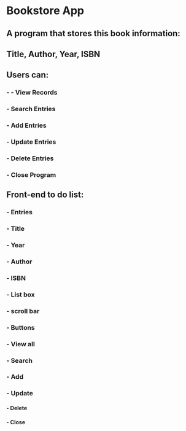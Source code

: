 # Bookstore App
## A program that stores this book information:
## Title, Author, Year, ISBN

## Users can:
### -  - View Records
### -  Search Entries
### -  Add Entries
### -  Update Entries
### -  Delete Entries
### -  Close Program

## Front-end to do list:
### -  Entries
### -  Title
### -  Year
### -  Author
### -  ISBN
### -  List box
### -  scroll bar
### -  Buttons
### -  View all
### -  Search
### -  Add
### -  Update
#### -  Delete
#### -  Close